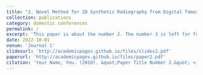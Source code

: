 ```yaml
---
title: "2. Novel Method for 2D Synthetic Radiography from Digital Tomosynthesis System"
collection: publications
category: domestic conferences
permalink: /
excerpt: 'This paper is about the number 2. The number 3 is left for future work.'
date: 2022-10-01
venue: 'Journal 1'
slidesurl: 'http://academicpages.github.io/files/slides2.pdf'
paperurl: 'http://academicpages.github.io/files/paper2.pdf'
citation: 'Your Name, You. (2010). &quot;Paper Title Number 2.&quot; <i>Journal 1</i>. 1(2).'
---
```

